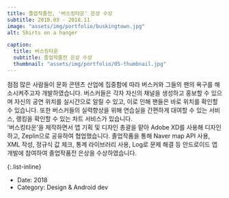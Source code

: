 ```yaml
---
title: 졸업작품전, '버스킹타운' 은상 수상
subtitle: 2018.03 - 2018.11
image: "assets/img/portfolio/buskingtown.jpg"
alt: Shirts on a hanger

caption:
  title: 버스킹타운
  subtitle: 졸업작품전 은상 수상
  thumbnail: "assets/img/portfolio/05-thumbnail.jpg"
---
```

점점 많은 사람들이 문화 콘텐츠 산업에 집중함에 따라 버스커와 그들의 팬의 욕구를 해소시켜주고자 개발하였습니다.
버스커들은 각자 자신의 채널을 생성하고 홍보할 수 있으며 자신의 공연 위치를 실시간으로 알릴 수 있고,
이로 인해 팬들은 바로 위치를 확인할 수 있습니다.
또한 버스커들의 실력향상을 위해 연습실을 간편하게 대여할 수 있는 서비스, 랭킹을 확인할 수 있는 차트 서비스가 있습니다.
<br>'버스킹타운'을 제작하면서 앱 기획 및 디자인 총괄을 맡아 Adobe XD를 사용해 디자인하고, Zeplin으로 공유하여 협업했습니다.
졸업작품을 통해 Naver map API 사용, XML 작성, 정규식 값 체크, 통계 라이브러리 사용, Log로 문제 해결 등
안드로이드 앱 개발에 참여하여 졸업작품전 은상을 수상하였습니다.

{:.list-inline}
- Date: 2018
- Category: Design & Android dev
